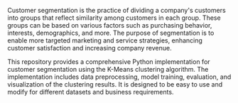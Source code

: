 Customer segmentation is the practice of dividing a company's customers into groups that reflect similarity among customers in each group. These groups can be based on various factors such as purchasing behavior, interests, demographics, and more. The purpose of segmentation is to enable more targeted marketing and service strategies, enhancing customer satisfaction and increasing company revenue.

This repository provides a comprehensive Python implementation for customer segmentation using the K-Means clustering algorithm. The implementation includes data preprocessing, model training, evaluation, and visualization of the clustering results. It is designed to be easy to use and modify for different datasets and business requirements.

